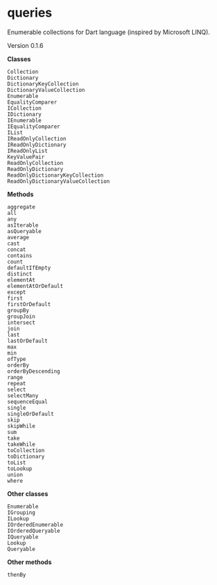 queries
=======

Enumerable collections for Dart language (inspired by Microsoft LINQ).

Version 0.1.6

**Classes**

```
Collection  
Dictionary  
DictionaryKeyCollection  
DictionaryValueCollection  
Enumerable  
EqualityComparer  
ICollection  
IDictionary  
IEnumerable  
IEqualityComparer  
IList  
IReadOnlyCollection  
IReadOnlyDictionary  
IReadOnlyList  
KeyValuePair  
ReadOnlyCollection  
ReadOnlyDictionary  
ReadOnlyDictionaryKeyCollection  
ReadOnlyDictionaryValueCollection
```

**Methods**

```
aggregate  
all  
any  
asIterable  
asQueryable  
average  
cast  
concat  
contains  
count  
defaultIfEmpty  
distinct  
elementAt  
elementAtOrDefault  
except  
first  
firstOrDefault  
groupBy  
groupJoin  
intersect  
join  
last  
lastOrDefault  
max  
min  
ofType  
orderBy  
orderByDescending  
range  
repeat  
select  
selectMany  
sequenceEqual  
single  
singleOrDefault  
skip  
skipWhile  
sum  
take  
takeWhile  
toCollection  
toDictionary  
toList  
toLookup  
union  
where
```

**Other classes**

```
Enumerable  
IGrouping  
ILookup  
IOrderedEnumerable  
IOrderedQueryable  
IQueryable  
Lookup  
Queryable
```

**Other methods**

```
thenBy
```
